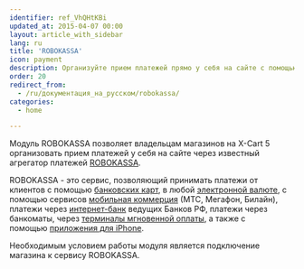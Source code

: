 ```yaml
---
identifier: ref_VhQHtKBi
updated_at: 2015-04-07 00:00
layout: article_with_sidebar
lang: ru
title: 'ROBOKASSA'
icon: payment
description: Организуйте прием платежей прямо у себя на сайте с помощью популярного агрегатора платежей ROBOKASSA
order: 20
redirect_from:
  - /ru/документация_на_русском/robokassa/
categories:
  - home

---
```



Модуль ROBOKASSA позволяет владельцам магазинов на X-Cart 5 организовать прием платежей у себя на сайте через известный агрегатор платежей [ROBOKASSA](http://www.robokassa.ru/ "http://www.robokassa.ru").

ROBOKASSA - это сервис, позволяющий принимать платежи от клиентов с помощью [банковских карт](http://robokassa.ru/ru/Creditcards.aspx "http://robokassa.ru/ru/Creditcards.aspx"), в любой [электронной валюте](http://robokassa.ru/ru/Currencies.aspx "http://robokassa.ru/ru/Currencies.aspx"), с помощью сервисов [мобильная коммерция](http://robokassa.ru/ru/Sms.aspx "http://robokassa.ru/ru/Sms.aspx") (МТС, Мегафон, Билайн), платежи через [интернет-банк](http://robokassa.ru/ru/E-invoicing.aspx "http://robokassa.ru/ru/E-invoicing.aspx") ведущих Банков РФ, платежи через банкоматы, через [терминалы мгновенной оплаты](http://robokassa.ru/ru/Terminals.aspx "http://robokassa.ru/ru/Terminals.aspx"), а также с помощью [приложения для iPhone](http://robokassa.ru/ru/iRobokassa.aspx "http://robokassa.ru/ru/iRobokassa.aspx").

Необходимым условием работы модуля является подключение магазина к сервису ROBOKASSA.